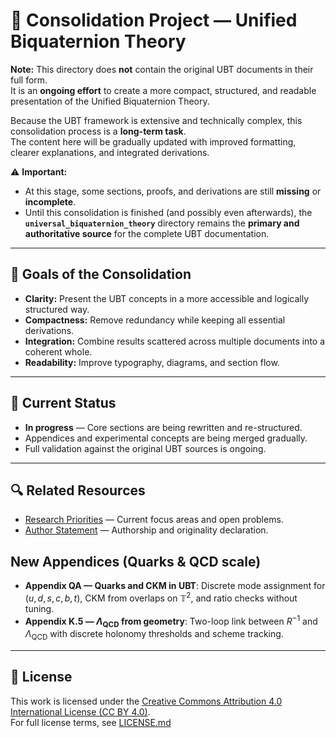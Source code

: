 # 📄 Consolidation Project — Unified Biquaternion Theory

**Note:** This directory does **not** contain the original UBT documents in their full form.  
It is an **ongoing effort** to create a more compact, structured, and readable presentation of the Unified Biquaternion Theory.

Because the UBT framework is extensive and technically complex, this consolidation process is a **long-term task**.  
The content here will be gradually updated with improved formatting, clearer explanations, and integrated derivations.

⚠️ **Important:**  
- At this stage, some sections, proofs, and derivations are still **missing** or **incomplete**.  
- Until this consolidation is finished (and possibly even afterwards), the **`universal_biquaternion_theory`** directory remains the **primary and authoritative source** for the complete UBT documentation.

---

## 🎯 Goals of the Consolidation
- **Clarity:** Present the UBT concepts in a more accessible and logically structured way.
- **Compactness:** Remove redundancy while keeping all essential derivations.
- **Integration:** Combine results scattered across multiple documents into a coherent whole.
- **Readability:** Improve typography, diagrams, and section flow.

---

## 📌 Current Status
- **In progress** — Core sections are being rewritten and re-structured.
- Appendices and experimental concepts are being merged gradually.
- Full validation against the original UBT sources is ongoing.

---

## 🔍 Related Resources
- [Research Priorities](../RESEARCH_PRIORITIES.md) — Current focus areas and open problems.
- [Author Statement](../README.md#-author-statement) — Authorship and originality declaration.

## New Appendices (Quarks & QCD scale)

- **Appendix QA — Quarks and CKM in UBT**: Discrete mode assignment for $(u,d,s,c,b,t)$, CKM from overlaps on $\mathbb{T}^2$, and ratio checks without tuning.
- **Appendix K.5 — $\Lambda_{\mathrm{QCD}}$ from geometry**: Two-loop link between $R^{-1}$ and $\Lambda_{\mathrm{QCD}}$ with discrete holonomy thresholds and scheme tracking.

---

## 📜 License

This work is licensed under the [Creative Commons Attribution 4.0 International License (CC BY 4.0)](https://creativecommons.org/licenses/by/4.0/).  
For full license terms, see [LICENSE.md](../LICENSE.md)